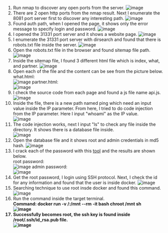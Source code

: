 1. Run nmap to discover any open ports from the server.
![image](https://github.com/user-attachments/assets/ccca0931-282f-4442-8a4c-4034723837fc)
2. There are 2 open http ports from the nmap result. Next I enumerate the 8081 port server first to discover any interesting path.
![image](https://github.com/user-attachments/assets/d6174b2b-80d6-40b4-aca0-8bc3edf4de58)
3. Found auth path, when I opened the page, it shows only the error message to specify login and password.
![image](https://github.com/user-attachments/assets/b3f287b9-b34c-44c3-8324-37caa219334e)
4. I opened the 31331 port server and it shows a website page.
![image](https://github.com/user-attachments/assets/ab3929ab-8725-446a-9cc2-9f21d7c563ac)
5. I enumerate the 31331 port server with dirsearch and found that there is robots.txt file inside the server.
![image](https://github.com/user-attachments/assets/99e289c7-c014-41e1-827a-54dacd51fb31)
6. Open the robots.txt file in the browser and found sitemap file path.
![image](https://github.com/user-attachments/assets/3aef73e6-b453-4242-8eb7-867949e43b44)
7. Inside the sitemap file, I found 3 different html file which is index, what, and partner.
![image](https://github.com/user-attachments/assets/cf6215d9-2972-4d7b-b216-35a1b866fea1)
8. Open each of the file and the content can be see from the picture below. <br>
what.html: <br>
![image](https://github.com/user-attachments/assets/5a934b6b-a591-4047-926a-38eb5df2a238)
partner.html: <br>
![image](https://github.com/user-attachments/assets/71989d54-f9da-49d5-9df2-0f4e5261df26)
9. I check the source code from each page and found a js file name api.js.
![image](https://github.com/user-attachments/assets/85b5c0fc-2a21-4f23-b0b4-c8753625ea28)
10. Inside the file, there is a new path named ping which need an input value inside the IP parameter. From here, I tried to do code injection from the IP parameter. Here I input "whoami" as the IP value. <br>
![image](https://github.com/user-attachments/assets/ffea679d-578b-4081-9503-f1827a55719f)
11. The code injection works, next I input "ls" to check any file inside the directory. It shows there is a database file inside. <br>
![image](https://github.com/user-attachments/assets/a6415705-4da6-4558-a646-dfe7283448e2)
12. Open the database file and it shows root and admin credentials in md5 hash.
![image](https://github.com/user-attachments/assets/7de10421-6402-4cce-b34a-dd82c1d05e99)
13. I crack each of the password with this [tool](https://crackstation.net/) and the results are shown below. <br>
root password: <br>
![image](https://github.com/user-attachments/assets/6271e13e-450c-427d-9464-e1eb5bba2430)
admin password: <br>
![image](https://github.com/user-attachments/assets/efda8390-6f00-49a2-a0f3-8382964f77fa)
14. Get the root password, I login using SSH protocol. Next, I check the id for any information and found that the user is inside docker.
![image](https://github.com/user-attachments/assets/ae330ec8-c79e-476c-808d-a90cb811ac22)
15. Searching technique to use root insde docker and found this command.
![image](https://github.com/user-attachments/assets/32f7c3fc-0d8d-488c-abe5-3ff747671a96)
16. Run the command inside the target terminal. <br>
<b>Command: docker run -v /:/mnt --rm -it bash chroot /mnt sh <b> <br>
![image](https://github.com/user-attachments/assets/fb888fb6-7995-4159-86ce-01f183ecdfbe)
17. Successfully becomes root, the ssh key is found inside /root/.ssh/id_rsa.pub file. <br>
![image](https://github.com/user-attachments/assets/f81de5cc-296f-4715-aaf9-4138ea527c63)










